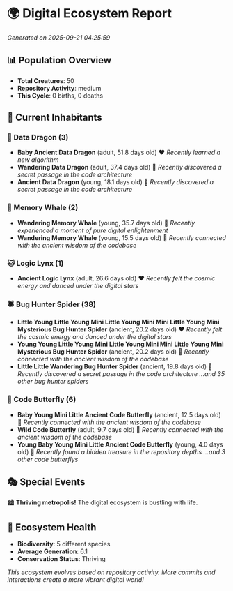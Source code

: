 # 🌍 Digital Ecosystem Report
*Generated on 2025-09-21 04:25:59*

## 📊 Population Overview
- **Total Creatures**: 50
- **Repository Activity**: medium
- **This Cycle**: 0 births, 0 deaths

## 👥 Current Inhabitants

### 🐉 Data Dragon (3)
- **Baby Ancient Data Dragon** (adult, 51.8 days old) ❤️
  *Recently learned a new algorithm*
- **Wandering Data Dragon** (adult, 37.4 days old) 💛
  *Recently discovered a secret passage in the code architecture*
- **Ancient Data Dragon** (young, 18.1 days old) 💚
  *Recently discovered a secret passage in the code architecture*

### 🐋 Memory Whale (2)
- **Wandering Memory Whale** (young, 35.7 days old) 💚
  *Recently experienced a moment of pure digital enlightenment*
- **Wandering Memory Whale** (young, 15.5 days old) 💚
  *Recently connected with the ancient wisdom of the codebase*

### 🐱 Logic Lynx (1)
- **Ancient Logic Lynx** (adult, 26.6 days old) ❤️
  *Recently felt the cosmic energy and danced under the digital stars*

### 🕷️ Bug Hunter Spider (38)
- **Little Young Little Young Mini Little Young Mini Mini Little Young Mini Mysterious Bug Hunter Spider** (ancient, 20.2 days old) ❤️
  *Recently felt the cosmic energy and danced under the digital stars*
- **Young Young Little Young Mini Little Young Mini Mini Little Young Mini Mysterious Bug Hunter Spider** (ancient, 20.2 days old) 💛
  *Recently connected with the ancient wisdom of the codebase*
- **Little Little Wandering Bug Hunter Spider** (ancient, 19.8 days old) 💛
  *Recently discovered a secret passage in the code architecture*
  *...and 35 other bug hunter spiders*

### 🦋 Code Butterfly (6)
- **Baby Young Mini Little Ancient Code Butterfly** (ancient, 12.5 days old) 💛
  *Recently connected with the ancient wisdom of the codebase*
- **Wild Code Butterfly** (adult, 9.7 days old) 💛
  *Recently connected with the ancient wisdom of the codebase*
- **Young Baby Young Mini Little Ancient Code Butterfly** (young, 4.0 days old) 💚
  *Recently found a hidden treasure in the repository depths*
  *...and 3 other code butterflys*

## 🎭 Special Events

🏙️ **Thriving metropolis!** The digital ecosystem is bustling with life.

## 🔬 Ecosystem Health
- **Biodiversity**: 5 different species
- **Average Generation**: 6.1
- **Conservation Status**: Thriving

*This ecosystem evolves based on repository activity. More commits and interactions create a more vibrant digital world!*